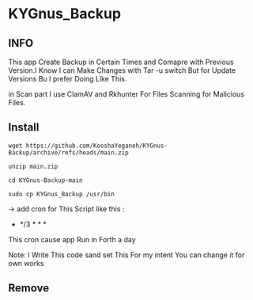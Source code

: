 
# KYGnus_Backup


## INFO

This app Create Backup in Certain Times and Comapre with Previous Version.I Know I can Make Changes with Tar -u switch But for Update Versions
Bu I prefer Doing Like This.

in Scan part I use ClamAV and Rkhunter For Files Scanning for Malicious Files.


## Install

```
wget https://github.com/KooshaYeganeh/KYGnus-Backup/archive/refs/heads/main.zip
```

```
unzip main.zip
```

```
cd KYGnus-Backup-main
```

```
sudo cp KYGnus_Backup /usr/bin
```

-> add cron for This Script like this :

 * */3 * * * <path of app>

 This cron cause app Run in Forth a day

Note: I Write This code sand set This For my intent You can change it for own works



## Remove

